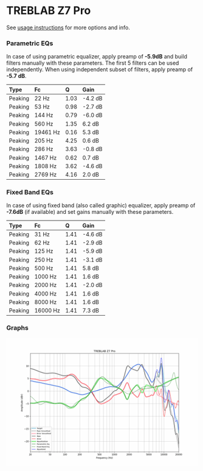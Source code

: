 # TREBLAB Z7 Pro
See [usage instructions](https://github.com/jaakkopasanen/AutoEq#usage) for more options and info.

### Parametric EQs
In case of using parametric equalizer, apply preamp of **-5.9dB** and build filters manually
with these parameters. The first 5 filters can be used independently.
When using independent subset of filters, apply preamp of **-5.7 dB**.

| Type    | Fc       |    Q | Gain    |
|:--------|:---------|:-----|:--------|
| Peaking | 22 Hz    | 1.03 | -4.2 dB |
| Peaking | 53 Hz    | 0.98 | -2.7 dB |
| Peaking | 144 Hz   | 0.79 | -6.0 dB |
| Peaking | 560 Hz   | 1.35 | 6.2 dB  |
| Peaking | 19461 Hz | 0.16 | 5.3 dB  |
| Peaking | 205 Hz   | 4.25 | 0.6 dB  |
| Peaking | 286 Hz   | 3.63 | -0.8 dB |
| Peaking | 1467 Hz  | 0.62 | 0.7 dB  |
| Peaking | 1808 Hz  | 3.62 | -4.6 dB |
| Peaking | 2769 Hz  | 4.16 | 2.0 dB  |

### Fixed Band EQs
In case of using fixed band (also called graphic) equalizer, apply preamp of **-7.6dB**
(if available) and set gains manually with these parameters.

| Type    | Fc       |    Q | Gain    |
|:--------|:---------|:-----|:--------|
| Peaking | 31 Hz    | 1.41 | -4.6 dB |
| Peaking | 62 Hz    | 1.41 | -2.9 dB |
| Peaking | 125 Hz   | 1.41 | -5.9 dB |
| Peaking | 250 Hz   | 1.41 | -3.1 dB |
| Peaking | 500 Hz   | 1.41 | 5.8 dB  |
| Peaking | 1000 Hz  | 1.41 | 1.6 dB  |
| Peaking | 2000 Hz  | 1.41 | -2.0 dB |
| Peaking | 4000 Hz  | 1.41 | 1.6 dB  |
| Peaking | 8000 Hz  | 1.41 | 1.6 dB  |
| Peaking | 16000 Hz | 1.41 | 7.3 dB  |

### Graphs
![](./TREBLAB%20Z7%20Pro.png)